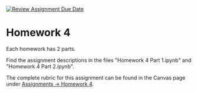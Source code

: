[![Review Assignment Due Date](https://classroom.github.com/assets/deadline-readme-button-22041afd0340ce965d47ae6ef1cefeee28c7c493a6346c4f15d667ab976d596c.svg)](https://classroom.github.com/a/AF-mD0DF)
# Homework  4

Each homework has 2 parts.

Find the assignment descriptions in the files "Homework 4 Part 1.ipynb" and "Homework 4 Part 2.ipynb".

The complete rubric for this assignment can be found in the Canvas page under [Assignments -> Homework 4](https://ufl.instructure.com/courses/514421/assignments/6214405).
